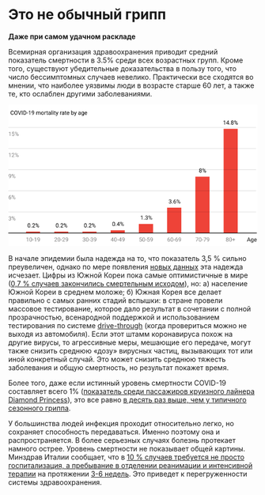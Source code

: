 # Это не обычный грипп 
**Даже при самом удачном раскладе**

Всемирная организация здравоохранения приводит средний показатель смертности в 3.5% среди всех возрастных групп. Кроме того, существуют убедительные доказательства в пользу того, что число бессимптомных случаев невелико. Практически все сходятся во мнении, что наиболее уязвимы люди в возрасте старше 60 лет, а также те, кто ослаблен другими заболеваниями.

![Уровень смертности от COVID-19 для разных возрастных групп](images/mortality-rate-by-age.svg)

В начале эпидемии была надежда на то, что показатель 3,5 % сильно преувеличен, однако по мере появления [новых данных](https://www.statnews.com/2020/02/25/new-data-from-china-buttress-fears-about-high-coronavirus-fatality-rate-who-expert-says/) эта надежда исчезает. Цифры из Южной Кореи пока самые оптимистичные в мире ([0,7 % случаев закончились смертельным исходом](https://twitter.com/marcelsalathe/status/1236914078632812544)), но:
а) население Южной Кореи в среднем моложе;
б) Южная Корея все делает правильно с самых ранних стадий вспышки: в стране провели массовое тестирование, которое дало результат в сочетании с полной прозрачностью, всенародной поддержкой и использованием тестирования по системе [drive-through](https://twitter.com/cnni/status/1234524871226482688) (когда провериться можно не выходя из автомобиля). Если этот штамм коронавируса похож на другие вирусы, то агрессивные меры, мешающие его передаче, могут также снизить среднюю «дозу» вирусных частиц, вызывающих тот или иной конкретный случай. Это может снизить среднюю тяжесть заболевания и общую смертность, но результат покажет время.

Более того, даже если истинный уровень смертности COVID-19 составляет всего 1% ([показатель среди пассажиров круизного лайнера Diamond Princess](https://wwwnc.cdc.gov/eid/article/26/6/20-0452_article)), это все равно [в десять раз выше, чем у типичного сезонного гриппа](https://www.bloomberg.com/opinion/articles/2020-03-05/how-bad-is-the-coronavirus-let-s-compare-with-sars-ebola-flu).

У большинства людей инфекция проходит относительно легко, но сохраняет способность передаваться. Именно поэтому она и распространяется. В более серьезных случаях болезнь протекает намного острее. Уровень смертности не показывает общей картины. Минздрав Италии сообщает, что в [10 % случаев требуется не просто госпитализация, а пребывание в отделении реанимации и интенсивной терапии](https://twitter.com/marcelsalathe/status/1235662457261023232) на протяжении [3-6 недель](https://www.washingtonpost.com/health/2020/03/07/how-doctors-treat-sickest-coronavirus-patients/). Это приведет к перегруженности системы здравоохранения.
